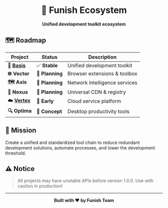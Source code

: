 <div align="center">

# 🚀 Funish Ecosystem

**Unified development toolkit ecosystem**

</div>

## 🗺️ Roadmap

<div align="center">

| Project                                           | Status          | Description                   |
| ------------------------------------------------- | --------------- | ----------------------------- |
| **🔧 [Basis](https://github.com/funish/basis)**   | ✅ **Stable**   | Unified development toolkit   |
| **🌐 Vector**                                     | 🚧 **Planning** | Browser extensions & toolbox  |
| **🗺️ Axis**                                       | 🚧 **Planning** | Network intelligence services |
| **🚀 Nexus**                                      | 🚧 **Planning** | Universal CDN & registry      |
| **☁️ [Vertex](https://github.com/funish/vertex)** | 🔨 **Early**    | Cloud service platform        |
| **🔍 Optima**                                     | 💭 **Concept**  | Desktop productivity tools    |

</div>

## 🎯 Mission

Create a unified and standardized tool chain to reduce redundant development solutions, automate processes, and lower the development threshold.

## ⚠️ Notice

> All projects may have unstable APIs before version 1.0.0. Use with caution in production!

---

<div align="center">

**Built with ❤️ by Funish Team**

</div>
